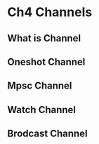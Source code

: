 # Ch4 Channels

## What is Channel

## Oneshot Channel

## Mpsc Channel

## Watch Channel

## Brodcast Channel
